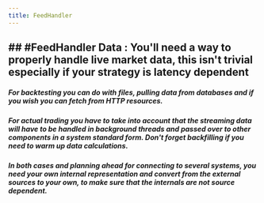 ```yaml
---
title: FeedHandler
---
```


## ## #FeedHandler Data : You'll need a way to properly handle live market data, this isn't trivial especially if your strategy is latency dependent
##### For backtesting you can do with files, pulling data from databases and if you wish you can fetch from HTTP resources.
##### For actual trading you have to take into account that the streaming data will have to be handled in background threads and passed over to other components in a system standard form. Don't forget backfilling if you need to warm up data calculations.
##### In both cases and planning ahead for connecting to several systems, you need your own internal representation and convert from the external sources to your own, to make sure that the internals are not source dependent.